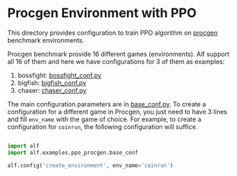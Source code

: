 # Procgen Environment with PPO

This directory provides configuration to train PPO algorithm on [procgen](https://openai.com/blog/procgen-benchmark/) benchmark environments.

Procgen benchmark provide 16 different games (environments). Alf support all 16 of them and here we have configurations for 3 of them as examples:

1. bossfight: [bossfight_conf.py](./bossfight_conf.py)
2. bigfish: [bigfish_conf.py](./bigfish_conf.py)
3. chaser: [chaser_conf.py](./chaser_conf.py)

The main configuration parameters are in [base_conf.py](./base_conf.py). To create a configuration for a different game in Procgen, you just need to have 3 lines and fill `env_name` with the game of choice. For example, to create a configuration for `coinrun`, the following configuration will suffice.

```python

import alf
import alf.examples.ppo_procgen.base_conf

alf.config('create_environment', env_name='coinrun')
```
